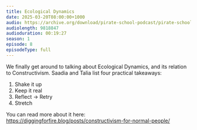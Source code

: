 ```yaml
---
title: Ecological Dynamics
date: 2025-03-20T08:00:00+1000
audio: https://archive.org/download/pirate-school-podcast/pirate-school-8.mp3
audiolength: 9818847
audioduration: 00:19:27
season: 1
episode: 8
episodeType: full
---
```


We finally get around to talking about Ecological Dynamics, and its relation to Constructivism. Saadia and Talia list four practical takeaways:

1. Shake it up
2. Keep it real
3. Reflect → Retry
4. Stretch

You can read more about it here: https://diggingforfire.blog/posts/constructivism-for-normal-people/